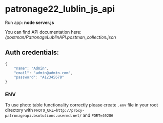 # patronage22_lublin_js_api

Run app: **node server.js**

You can find API documentation here: */postman/PatronageLublinAPI.postman_collection.json*

## Auth credentials:
```js
{
    "name": "Admin",
    "email": "admin@admin.com",
    "password": "A12345678"
}
```
### ENV
To use photo table functionality correctly please create `.env` file in your root directory with `PHOTO_URL=http://proxy-patronageapi.bsolutions.usermd.net/` and `PORT=40286`
